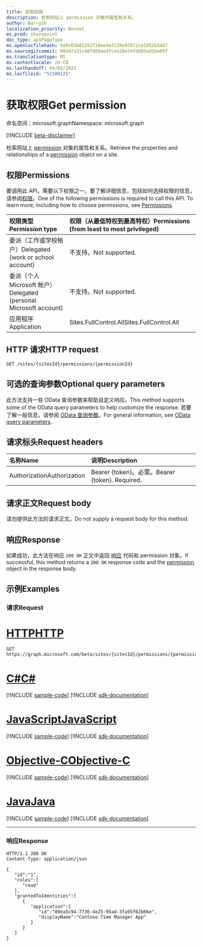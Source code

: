 ```yaml
---
title: 获取权限
description: 检索网站上 permission 对象的属性和关系。
author: BarrySh
localization_priority: Normal
ms.prod: sharepoint
doc_type: apiPageType
ms.openlocfilehash: 9a9c03b81292f18ee9af220e97072ce1952b5d47
ms.sourcegitcommit: 08d47a31c48fd69ae4fcee26e34fdd65ad1ba69f
ms.translationtype: MT
ms.contentlocale: zh-CN
ms.lasthandoff: 04/02/2021
ms.locfileid: "51508125"
---
```

# <a name="get-permission"></a><span data-ttu-id="e71f3-103">获取权限</span><span class="sxs-lookup"><span data-stu-id="e71f3-103">Get permission</span></span>
<span data-ttu-id="e71f3-104">命名空间：microsoft.graph</span><span class="sxs-lookup"><span data-stu-id="e71f3-104">Namespace: microsoft.graph</span></span>

[!INCLUDE [beta-disclaimer](../../includes/beta-disclaimer.md)]

<span data-ttu-id="e71f3-105">检索网站上 [permission](../resources/permission.md) 对象的属性和关系。</span><span class="sxs-lookup"><span data-stu-id="e71f3-105">Retrieve the properties and relationships of a [permission](../resources/permission.md) object on a site.</span></span>

## <a name="permissions"></a><span data-ttu-id="e71f3-106">权限</span><span class="sxs-lookup"><span data-stu-id="e71f3-106">Permissions</span></span>
<span data-ttu-id="e71f3-p101">要调用此 API，需要以下权限之一。要了解详细信息，包括如何选择权限的信息，请参阅[权限](/graph/permissions-reference)。</span><span class="sxs-lookup"><span data-stu-id="e71f3-p101">One of the following permissions is required to call this API. To learn more, including how to choose permissions, see [Permissions](/graph/permissions-reference).</span></span>

|<span data-ttu-id="e71f3-109">权限类型</span><span class="sxs-lookup"><span data-stu-id="e71f3-109">Permission type</span></span>                        | <span data-ttu-id="e71f3-110">权限（从最低特权到最高特权）</span><span class="sxs-lookup"><span data-stu-id="e71f3-110">Permissions (from least to most privileged)</span></span>
|:--------------------------------------|:-------------------------------------
|<span data-ttu-id="e71f3-111">委派（工作或学校帐户）</span><span class="sxs-lookup"><span data-stu-id="e71f3-111">Delegated (work or school account)</span></span>     | <span data-ttu-id="e71f3-112">不支持。</span><span class="sxs-lookup"><span data-stu-id="e71f3-112">Not supported.</span></span>
|<span data-ttu-id="e71f3-113">委派（个人 Microsoft 帐户）</span><span class="sxs-lookup"><span data-stu-id="e71f3-113">Delegated (personal Microsoft account)</span></span> | <span data-ttu-id="e71f3-114">不支持。</span><span class="sxs-lookup"><span data-stu-id="e71f3-114">Not supported.</span></span>
|<span data-ttu-id="e71f3-115">应用程序</span><span class="sxs-lookup"><span data-stu-id="e71f3-115">Application</span></span>                            | <span data-ttu-id="e71f3-116">Sites.FullControl.All</span><span class="sxs-lookup"><span data-stu-id="e71f3-116">Sites.FullControl.All</span></span>

## <a name="http-request"></a><span data-ttu-id="e71f3-117">HTTP 请求</span><span class="sxs-lookup"><span data-stu-id="e71f3-117">HTTP request</span></span>

<!-- {
  "blockType": "ignored"
}
-->
``` http
GET /sites/{sitesId}/permissions/{permissionId}
```

## <a name="optional-query-parameters"></a><span data-ttu-id="e71f3-118">可选的查询参数</span><span class="sxs-lookup"><span data-stu-id="e71f3-118">Optional query parameters</span></span>
<span data-ttu-id="e71f3-119">此方法支持一些 OData 查询参数来帮助自定义响应。</span><span class="sxs-lookup"><span data-stu-id="e71f3-119">This method supports some of the OData query parameters to help customize the response.</span></span> <span data-ttu-id="e71f3-120">若要了解一般信息，请参阅 [OData 查询参数](/graph/query-parameters)。</span><span class="sxs-lookup"><span data-stu-id="e71f3-120">For general information, see [OData query parameters](/graph/query-parameters).</span></span>

## <a name="request-headers"></a><span data-ttu-id="e71f3-121">请求标头</span><span class="sxs-lookup"><span data-stu-id="e71f3-121">Request headers</span></span>
|<span data-ttu-id="e71f3-122">名称</span><span class="sxs-lookup"><span data-stu-id="e71f3-122">Name</span></span>|<span data-ttu-id="e71f3-123">说明</span><span class="sxs-lookup"><span data-stu-id="e71f3-123">Description</span></span>|
|:---|:---|
|<span data-ttu-id="e71f3-124">Authorization</span><span class="sxs-lookup"><span data-stu-id="e71f3-124">Authorization</span></span>|<span data-ttu-id="e71f3-p103">Bearer {token}。必需。</span><span class="sxs-lookup"><span data-stu-id="e71f3-p103">Bearer {token}. Required.</span></span>|

## <a name="request-body"></a><span data-ttu-id="e71f3-127">请求正文</span><span class="sxs-lookup"><span data-stu-id="e71f3-127">Request body</span></span>
<span data-ttu-id="e71f3-128">请勿提供此方法的请求正文。</span><span class="sxs-lookup"><span data-stu-id="e71f3-128">Do not supply a request body for this method.</span></span>

## <a name="response"></a><span data-ttu-id="e71f3-129">响应</span><span class="sxs-lookup"><span data-stu-id="e71f3-129">Response</span></span>

<span data-ttu-id="e71f3-130">如果成功，此方法在响应 `200 OK` 正文中返回 [响应](../resources/permission.md) 代码和 permission 对象。</span><span class="sxs-lookup"><span data-stu-id="e71f3-130">If successful, this method returns a `200 OK` response code and the [permission](../resources/permission.md) object in the response body.</span></span>

## <a name="examples"></a><span data-ttu-id="e71f3-131">示例</span><span class="sxs-lookup"><span data-stu-id="e71f3-131">Examples</span></span>

### <a name="request"></a><span data-ttu-id="e71f3-132">请求</span><span class="sxs-lookup"><span data-stu-id="e71f3-132">Request</span></span>

# <a name="http"></a>[<span data-ttu-id="e71f3-133">HTTP</span><span class="sxs-lookup"><span data-stu-id="e71f3-133">HTTP</span></span>](#tab/http)
<!-- {
  "blockType": "request",
  "name": "get_permission"
}
-->
``` http
GET https://graph.microsoft.com/beta/sites/{sitesId}/permissions/{permissionId}
```
# <a name="c"></a>[<span data-ttu-id="e71f3-134">C#</span><span class="sxs-lookup"><span data-stu-id="e71f3-134">C#</span></span>](#tab/csharp)
[!INCLUDE [sample-code](../includes/snippets/csharp/get-permission-csharp-snippets.md)]
[!INCLUDE [sdk-documentation](../includes/snippets/snippets-sdk-documentation-link.md)]

# <a name="javascript"></a>[<span data-ttu-id="e71f3-135">JavaScript</span><span class="sxs-lookup"><span data-stu-id="e71f3-135">JavaScript</span></span>](#tab/javascript)
[!INCLUDE [sample-code](../includes/snippets/javascript/get-permission-javascript-snippets.md)]
[!INCLUDE [sdk-documentation](../includes/snippets/snippets-sdk-documentation-link.md)]

# <a name="objective-c"></a>[<span data-ttu-id="e71f3-136">Objective-C</span><span class="sxs-lookup"><span data-stu-id="e71f3-136">Objective-C</span></span>](#tab/objc)
[!INCLUDE [sample-code](../includes/snippets/objc/get-permission-objc-snippets.md)]
[!INCLUDE [sdk-documentation](../includes/snippets/snippets-sdk-documentation-link.md)]

# <a name="java"></a>[<span data-ttu-id="e71f3-137">Java</span><span class="sxs-lookup"><span data-stu-id="e71f3-137">Java</span></span>](#tab/java)
[!INCLUDE [sample-code](../includes/snippets/java/get-permission-java-snippets.md)]
[!INCLUDE [sdk-documentation](../includes/snippets/snippets-sdk-documentation-link.md)]

---



### <a name="response"></a><span data-ttu-id="e71f3-138">响应</span><span class="sxs-lookup"><span data-stu-id="e71f3-138">Response</span></span>
<!-- {
  "blockType": "response",
  "truncated": true,
  "@odata.type": "microsoft.graph.permission"
}
-->
``` http
HTTP/1.1 200 OK
Content-Type: application/json

{
   "id":"1",
   "roles":[
      "read"
   ],
   "grantedToIdentities":[
      {
         "application":{
            "id":"89ea5c94-7736-4e25-95ad-3fa95f62b66e",
            "displayName":"Contoso Time Manager App"
         }
      }
   ]
}
```

<!-- {
  "type": "#page.annotation",
  "section": "documentation",
  "tocPath": "Sites/Permissions/Get site permission"
} -->
